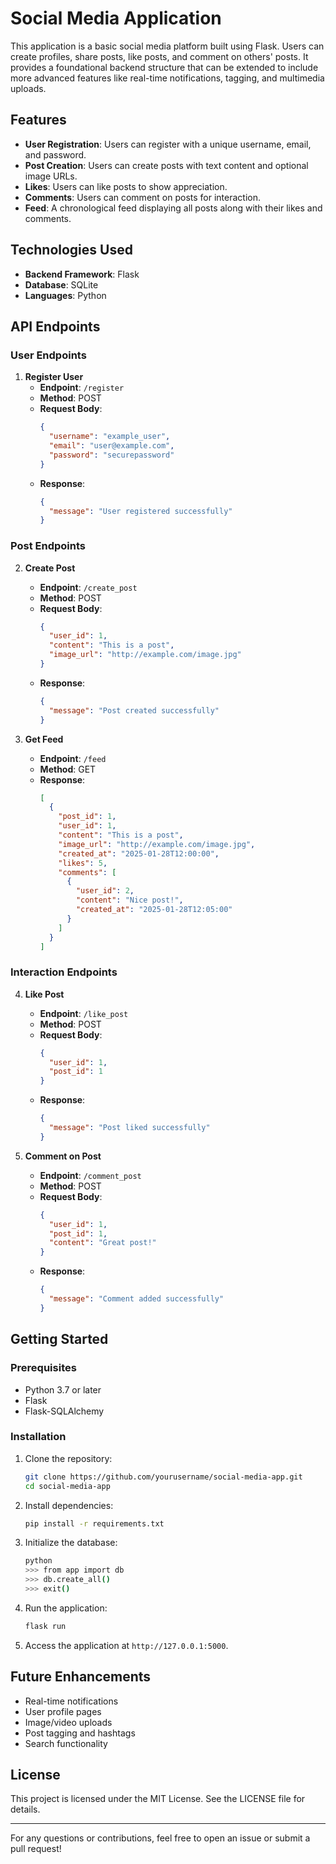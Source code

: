 # Social Media Application

This application is a basic social media platform built using Flask. Users can create profiles, share posts, like posts, and comment on others' posts. It provides a foundational backend structure that can be extended to include more advanced features like real-time notifications, tagging, and multimedia uploads.

## Features

- **User Registration**: Users can register with a unique username, email, and password.
- **Post Creation**: Users can create posts with text content and optional image URLs.
- **Likes**: Users can like posts to show appreciation.
- **Comments**: Users can comment on posts for interaction.
- **Feed**: A chronological feed displaying all posts along with their likes and comments.

## Technologies Used

- **Backend Framework**: Flask
- **Database**: SQLite
- **Languages**: Python

## API Endpoints

### User Endpoints

1. **Register User**
   - **Endpoint**: `/register`
   - **Method**: POST
   - **Request Body**:
     ```json
     {
       "username": "example_user",
       "email": "user@example.com",
       "password": "securepassword"
     }
     ```
   - **Response**:
     ```json
     {
       "message": "User registered successfully"
     }
     ```

### Post Endpoints

2. **Create Post**
   - **Endpoint**: `/create_post`
   - **Method**: POST
   - **Request Body**:
     ```json
     {
       "user_id": 1,
       "content": "This is a post",
       "image_url": "http://example.com/image.jpg"
     }
     ```
   - **Response**:
     ```json
     {
       "message": "Post created successfully"
     }
     ```

3. **Get Feed**
   - **Endpoint**: `/feed`
   - **Method**: GET
   - **Response**:
     ```json
     [
       {
         "post_id": 1,
         "user_id": 1,
         "content": "This is a post",
         "image_url": "http://example.com/image.jpg",
         "created_at": "2025-01-28T12:00:00",
         "likes": 5,
         "comments": [
           {
             "user_id": 2,
             "content": "Nice post!",
             "created_at": "2025-01-28T12:05:00"
           }
         ]
       }
     ]
     ```

### Interaction Endpoints

4. **Like Post**
   - **Endpoint**: `/like_post`
   - **Method**: POST
   - **Request Body**:
     ```json
     {
       "user_id": 1,
       "post_id": 1
     }
     ```
   - **Response**:
     ```json
     {
       "message": "Post liked successfully"
     }
     ```

5. **Comment on Post**
   - **Endpoint**: `/comment_post`
   - **Method**: POST
   - **Request Body**:
     ```json
     {
       "user_id": 1,
       "post_id": 1,
       "content": "Great post!"
     }
     ```
   - **Response**:
     ```json
     {
       "message": "Comment added successfully"
     }
     ```

## Getting Started

### Prerequisites

- Python 3.7 or later
- Flask
- Flask-SQLAlchemy

### Installation

1. Clone the repository:
   ```bash
   git clone https://github.com/yourusername/social-media-app.git
   cd social-media-app
   ```

2. Install dependencies:
   ```bash
   pip install -r requirements.txt
   ```

3. Initialize the database:
   ```bash
   python
   >>> from app import db
   >>> db.create_all()
   >>> exit()
   ```

4. Run the application:
   ```bash
   flask run
   ```

5. Access the application at `http://127.0.0.1:5000`.

## Future Enhancements

- Real-time notifications
- User profile pages
- Image/video uploads
- Post tagging and hashtags
- Search functionality

## License

This project is licensed under the MIT License. See the LICENSE file for details.

---

For any questions or contributions, feel free to open an issue or submit a pull request!

